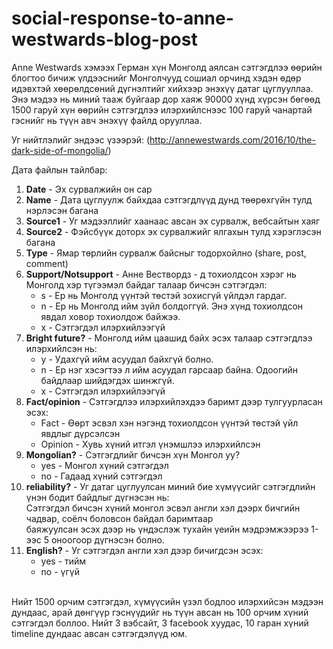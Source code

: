 # social-response-to-anne-westwards-blog-post

 Anne Westwards хэмээх Герман хүн Монголд аялсан сэтгэгдлээ өөрийн блогтоо бичиж үлдээснийг Монголчууд сошиал орчинд хэдэн өдөр идэвхтэй хөөрөлдсөний дүгнэлтийг хийхээр энэхүү датаг цуглууллаа. Энэ мэдээ нь миний тааж буйгаар дор хаяж 90000 хүнд хүрсэн бөгөөд 1500 гаруй хүн өөрийн сэтгэгдлээ илэрхийлснээс 100 гаруй чанартай гэснийг нь түүн авч энэхүү файлд орууллаа.

 Уг нийтлэлийг эндээс үзээрэй: (http://annewestwards.com/2016/10/the-dark-side-of-mongolia/) 

Дата файлын тайлбар: <br />
1. **Date** -  Эх сурвалжийн он сар <br />
2. **Name** - Дата цуглуулж байхдаа сэтгэгдлүүд дунд төөрөхгүйн тулд нэрлэсэн багана <br />
3. **Source1** - Уг мэдээллийг хаанаас авсан эх сурвалж, вебсайтын хаяг <br />
4. **Source2** - Фэйсбүүк доторх эх сурвалжийг ялгахын тулд хэрэглэсэн багана <br />
5. **Type** - Ямар төрлийн сурвалж байсныг тодорхойлно (share, post, comment) <br />
6. **Support/Notsupport** - Анне Вествордз - д тохиолдсон хэрэг нь Монголд хэр түгээмэл байдаг талаар бичсэн сэтгэгдэл: <br />
   * s - Ер нь Монголд үүнтэй төстэй зохисгүй үйлдэл гардаг. <br />
   * n - Ер нь Монголд ийм зүйл болдоггүй. Энэ хүнд тохиолдсон явдал ховор тохиолдож байжээ. <br />
   * x - Сэтгэгдэл илэрхийлээгүй <br />
7. **Bright future?** - Монголд ийм цаашид байх эсэх талаар сэтгэгдлээ илэрхийлсэн нь: <br />
   * y - Удахгүй ийм асуудал байхгүй болно. <br />
   * n - Ер нэг хэсэгтээ л ийм асуудал гарсаар байна. Одоогийн байдлаар шийдэгдэх шинжгүй. <br />
   * x - Сэтгэгдэл илэрхийлээгүй <br />
8. **Fact/opinion** - Сэтгэгдлээ илэрхийлэхдээ баримт дээр тулгуурласан эсэх: <br />
   * Fact - Өөрт эсвэл хэн нэгэнд тохиолдсон үүнтэй төстэй үйл явдлыг дүрсэлсэн <br />
   * Opinion - Хувь хүний итгэл үнэмшлээ илэрхийлсэн <br />
9. **Mongolian?** - Сэтгэгдлийг бичсэн хүн Монгол уу?  <br />
   * yes - Монгол хүний сэтгэгдэл <br />
   * no - Гадаад хүний сэтгэгдэл <br />
10. **reliability?** -  Уг датаг цуглуулсан миний бие хүмүүсийг сэтгэгдлийн үнэн бодит байдлыг дүгнэсэн нь: <br />
    Сэтгэгдэл бичсэн хүний монгол эсвэл англи хэл дээрх бичгийн чадвар, соёлч боловсон байдал баримтаар <br /> 
   баяжуулсан эсэх дээр нь үндэслэж тухайн үеийн мэдрэмжээрээ 1-ээс 5 оноогоор дүгнэсэн болно. <br />
11. **English?** - Уг сэтгэгдэл англи хэл дээр бичигдсэн эсэх: <br />
	* yes - тийм <br />
	* no - үгүй <br />
<br />
Нийт 1500 орчим сэтгэгдэл, хүмүүсийн үзэл бодлоо илэрхийсэн мэдээн дундаас, арай дөнгүүр гэснүүдийг нь түүн авсан нь 100 орчим хүний сэтгэгдэл боллоо. Нийт 3 вэбсайт, 3 facebook хуудас, 10 гаран хүний timeline дундаас авсан сэтгэгдэлүүд юм. 
